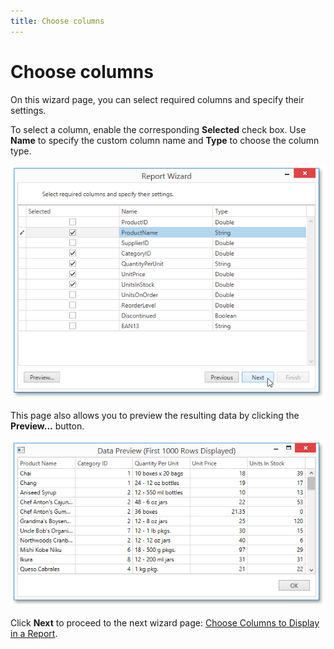 ```yaml
---
title: Choose columns
---
```

# Choose columns
On this wizard page, you can select required columns and specify their settings.

To select a column, enable the corresponding **Selected** check box. Use **Name** to specify the custom column name and **Type** to choose the column type.

![WpfReportWizard_Excel_ChooseColumns](../../../../../../images/Img122202.png)

This page also allows you to preview the resulting data by clicking the **Preview...** button.

![WpfReportWizard_Excel_DataPreview](../../../../../../images/Img122203.png)

Click **Next** to proceed to the next wizard page: [Choose Columns to Display in a Report](../../../../../../../interface-elements-for-desktop/articles/report-designer/report-designer-for-wpf/report-wizard/data-bound-report/choose-columns-to-display-in-a-report.md).